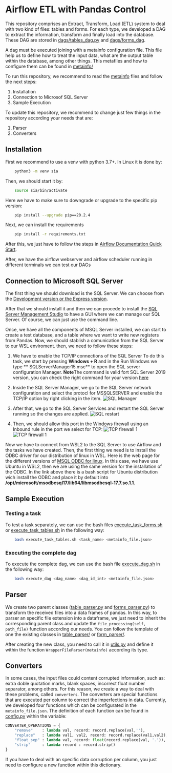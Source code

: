 # Airflow ETL with Pandas Control

This repository comprises an Extract, Transform, Load (ETL) system to deal with two kind of files: tables and forms. For each type, we developed a DAG to extract the information, transform and finally load into the database. These DAG are stored in [dags/tables_dag.py](dags/tables_dag.py) and [dags/forms_dag](dags/forms_dag). 

A dag must be executed joining with a metainfo configuration file. This file help us to define how 
to treat the input data, what are the output table within the database, among other things. This metafiles and how to configure them can be found in [metainfo/](metainfo/)

To run this repository, we recommend to read the [metainfo](metainfo/) files and follow the next steps:

1. Installation
2. Connection to Microsof SQL Server
3. Sample Execution

To update this repository, we recommend to change just few things in the repository according your needs that are:

1. Parser
2. Converters

## Installation
First we recommend to use a venv with python 3.7+. In Linux it is done by:

```bash
    python3 -m venv sia
```
Then, we should start it by:
```bash
    source sia/bin/activate
```
Here we have to make sure to downgrade or upgrade to the specific pip version:
```bash
    pip install --upgrade pip==20.2.4
```
Next, we can install the requirements
```bash
    pip install -r requirements.txt
```
After this, we just have to follow the steps in [Airflow Documentation Quick Start](https://airflow.apache.org/docs/apache-airflow/stable/start/local.html). 

After, we have the airflow webserver and airflow scheduler running in different terminals we can test our DAGs


## Connection to Microsoft SQL Server
The first thing we should download is the SQL Server. We can choose from the [Development version or the Express version](https://www.microsoft.com/es-es/sql-server/sql-server-downloads).

After that we should install it and then we can procede to install the [SQL Server Management Studio](https://docs.microsoft.com/en-us/sql/ssms/download-sql-server-management-studio-ssms?view=sql-server-ver15) to have a GUI where we can manage our SQL Server. Of course, we can just use the command line.

Once, we have all the components of MSQL Server installed, we can start to create a test database, and a table where we want to write new registers from Pandas. Now, we should stablish a comunication from the SQL Server to our WSL enviroment. then, we need to follow these steps:

1. We have to enable the TCP/IP connections of the SQL Server
To do this task, we start by pressing **Windows + R** and in the Run Windows we type **	SQLServerManager15.msc** to open the SQL server configuration Manager. **Note**The command is valid fort SQL Server 2019 version, you can check the right command for your version [here](https://www.sqlshack.com/how-to-use-sql-server-configuration-manager/#:~:text=The%20SQL%20Server%20configuration%20manager,msc%E2%80%9D%20file.)

2. Inside the SQL Server Manager, we go to the SQL Server network configuration and select the protocl for MSSQLSERVER and enable the TCP/IP option by right clicking in the item. 
![SQL Manager](assets/sql_manager.PNG)

3. After that, we go to the SQL Server Services and restart the SQL Server running so the changes are applied.
![SQL restart](assets/restart.PNG)

4. Then, we should allow this port in the Windows firewall using an Inbound rule in the port we select for TCP:
![TCP firewall 1](assets/tcp_1.PNG)
![TCP firewall 1](assets/tcp_2.PNG)

Now we have to connect from WSL2 to the SQL Server to use Airflow and the tasks we have created. Then, the first thing we need is to install the ODBC driver for our distribution of linux in WSL. Here is the web page for the different versions of [MSQL ODBC for linux](https://docs.microsoft.com/en-us/sql/connect/odbc/linux-mac/installing-the-microsoft-odbc-driver-for-sql-server?view=sql-server-ver15#ubuntu17). In this case, we have use Ubuntu in WSL2, then we are using the same version for the installation of the ODBC. In the link above there is a bash script for Ubuntu distribution wich install the ODBC and place it by default into **/opt/microsoft/msodbcsql17/lib64/libmsodbcsql-17.7.so.1.1**. 

## Sample Execution

### Testing a task

To test a task separately, we can use the bash files [execute_task_forms.sh](execute_task_forms.sh) or [execute_task_tables.sh](execute_task_tables.sh) in the following way:

```bash 
    bash execute_task_tables.sh <task_name> <metainfo_file.json>
```

### Executing the complete dag

To execute the complete dag, we can use the bash file [execute_dag.sh](execute_dag.sh) in the following way:

```bash
    bash execute_dag <dag_name> <dag_id_int> <metainfo_file.json>
```

## Parser

We create two parent classes ([table_parser.py](dags/table_parser/table_parser.py) and [forms_parser.py](dags/form_parser/form_parsers.py)) to transform the received files into a data frames of pandas. In this way, to parser an specific file extension into a dataframe, we just need to inherit the corresponding parent class and update the `file_processing(self, path_file)` function according our needs. You can follow the template of one the existing classes in [table_parser/](dags/table_parser/) or [form_parser/](dags/form_parser/).

After creating the new class, you need to call it in [utils.py](dags/utils/utils.py) and define it within the function `WrapperFileParser(metainfo)` according its type.


## Converters

In some cases, the input files could content corrupted information, such as: extra doble quotation marks, blank spaces, incorrect float number separator, among others. For this reason, we create a way to deal with these problems, called `converters`. The converters are special functions that are executed per column to correct the imperfections in data. Currently, we developed four functions which can be configurated in the `metainfo_file.json`. The definition of each function can be found in [config.py](dags/utils/config.py) within the variable:

```python
CONVERTER_OPERATIONS = {
    "remove"    : lambda val, record: record.replace(val,''),
    "replace"   : lambda val1, val2, record: record.replace(val1,val2),
    "float_sep" : lambda val, record: float(record.replace(val, '.')),
    "strip"     : lambda record : record.strip()
}
```

If you have to deal with an specific data corruption per column, you just need to configure a new function within this dictionary.